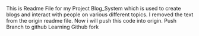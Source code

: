 This is Readme File for my Project Blog_System which is used to create blogs and interact with people on various different topics.
I removed the text from the origin readme file.
Now i will push this code into origin.
Push Branch to github
Learning Github fork